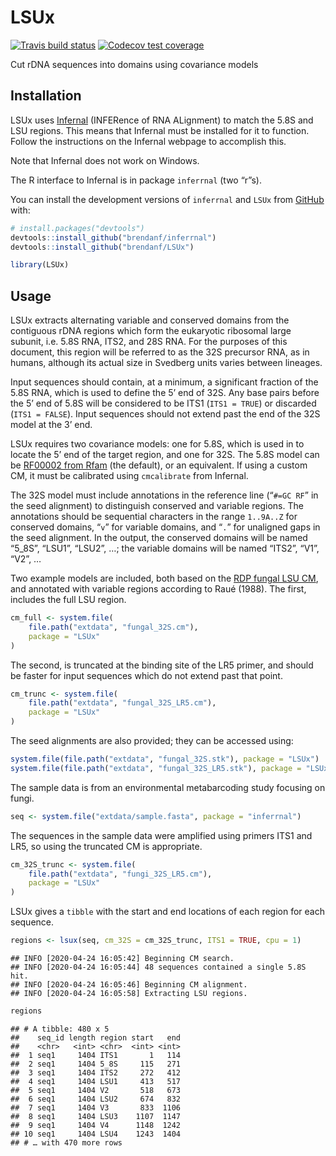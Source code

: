 
# LSUx

<!-- badges: start -->

[![Travis build
status](https://travis-ci.com/brendanf/LSUx.svg?branch=master)](https://travis-ci.com/brendanf/LSUx)
[![Codecov test
coverage](https://codecov.io/gh/brendanf/LSUx/branch/master/graph/badge.svg)](https://codecov.io/gh/brendanf/LSUx?branch=master)
<!-- badges: end -->

Cut rDNA sequences into domains using covariance models

## Installation

LSUx uses [Infernal](http://eddylab.org/infernal/) (INFERence of RNA
ALignment) to match the 5.8S and LSU regions. This means that Infernal
must be installed for it to function. Follow the instructions on the
Infernal webpage to accomplish this.

Note that Infernal does not work on Windows.

The R interface to Infernal is in package `inferrnal` (two “r”s).

You can install the development versions of `inferrnal` and `LSUx` from
[GitHub](https://github.com/) with:

``` r
# install.packages("devtools")
devtools::install_github("brendanf/inferrnal")
devtools::install_github("brendanf/LSUx")
```

``` r
library(LSUx)
```

## Usage

LSUx extracts alternating variable and conserved domains from the
contiguous rDNA regions which form the eukaryotic ribosomal large
subunit, i.e. 5.8S RNA, ITS2, and 28S RNA. For the purposes of this
document, this region will be referred to as the 32S precursor RNA, as
in humans, although its actual size in Svedberg units varies between
lineages.

Input sequences should contain, at a minimum, a significant fraction of
the 5.8S RNA, which is used to define the 5’ end of 32S. Any base pairs
before the 5’ end of 5.8S will be considered to be ITS1 (`ITS1 = TRUE`)
or discarded (`ITS1 = FALSE`). Input sequences should not extend past
the end of the 32S model at the 3’ end.

LSUx requires two covariance models: one for 5.8S, which is used in to
locate the 5’ end of the target region, and one for 32S. The 5.8S model
can be [RF00002 from Rfam](https://rfam.xfam.org/family/RF00002) (the
default), or an equivalent. If using a custom CM, it must be calibrated
using `cmcalibrate` from Infernal.

The 32S model must include annotations in the reference line (“`#=GC
RF`” in the seed alignment) to distinguish conserved and variable
regions. The annotations should be sequential characters in the range
`1..9A..Z` for conserved domains, “`v`” for variable domains, and “`.`”
for unaligned gaps in the seed alignment. In the output, the conserved
domains will be named “5\_8S”, “LSU1”, “LSU2”, …; the variable domains
will be named “ITS2”, “V1”, “V2”, …

Two example models are included, both based on the [RDP fungal LSU
CM](https://github.com/rdpstaff/fungene_pipeline/blob/master/%%20resources/RRNA_28S/model.cm),
and annotated with variable regions according to Raué (1988). The first,
includes the full LSU region.

``` r
cm_full <- system.file(
    file.path("extdata", "fungal_32S.cm"),
    package = "LSUx"
)
```

The second, is truncated at the binding site of the LR5 primer, and
should be faster for input sequences which do not extend past that
point.

``` r
cm_trunc <- system.file(
    file.path("extdata", "fungal_32S_LR5.cm"),
    package = "LSUx"
)
```

The seed alignments are also provided; they can be accessed using:

``` r
system.file(file.path("extdata", "fungal_32S.stk"), package = "LSUx")
system.file(file.path("extdata", "fungal_32S_LR5.stk"), package = "LSUx")
```

The sample data is from an environmental metabarcoding study focusing on
fungi.

``` r
seq <- system.file("extdata/sample.fasta", package = "inferrnal")
```

The sequences in the sample data were amplified using primers ITS1 and
LR5, so using the truncated CM is appropriate.

``` r
cm_32S_trunc <- system.file(
    file.path("extdata", "fungi_32S_LR5.cm"),
    package = "LSUx"
)
```

LSUx gives a `tibble` with the start and end locations of each region
for each sequence.

``` r
regions <- lsux(seq, cm_32S = cm_32S_trunc, ITS1 = TRUE, cpu = 1)
```

    ## INFO [2020-04-24 16:05:42] Beginning CM search.
    ## INFO [2020-04-24 16:05:44] 48 sequences contained a single 5.8S hit.
    ## INFO [2020-04-24 16:05:46] Beginning CM alignment.
    ## INFO [2020-04-24 16:05:58] Extracting LSU regions.

``` r
regions
```

    ## # A tibble: 480 x 5
    ##    seq_id length region start   end
    ##    <chr>   <int> <chr>  <int> <int>
    ##  1 seq1     1404 ITS1       1   114
    ##  2 seq1     1404 5_8S     115   271
    ##  3 seq1     1404 ITS2     272   412
    ##  4 seq1     1404 LSU1     413   517
    ##  5 seq1     1404 V2       518   673
    ##  6 seq1     1404 LSU2     674   832
    ##  7 seq1     1404 V3       833  1106
    ##  8 seq1     1404 LSU3    1107  1147
    ##  9 seq1     1404 V4      1148  1242
    ## 10 seq1     1404 LSU4    1243  1404
    ## # … with 470 more rows
